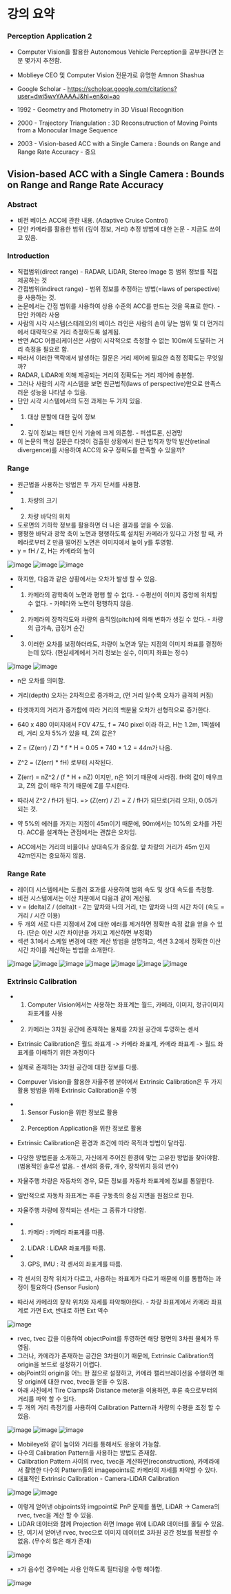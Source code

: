 # 강의 요약

### Perception Application 2
* Computer Vision을 활용한 Autonomous Vehicle Perception을 공부한다면 논문 몇가지 추천함.
* Moblieye CEO 및 Computer Vision 전문가로 유명한 Amnon Shashua
* Google Scholar - https://scholoar.google.com/citations?user=dwi5wvYAAAAJ&hl=en&oi=ao

* 1992 - Geometry and Photometry in 3D Visual Recognition
* 2000 - Trajectory Triangulation : 3D Reconsutruction of Moving Points from a Monocular Image Sequence
* 2003 - Vision-based ACC with a Single Camera : Bounds on Range and Range Rate Accuracy - 중요

## Vision-based ACC with a Single Camera : Bounds on Range and Range Rate Accuracy
### Abstract
* 비전 베이스 ACC에 관한 내용. (Adaptive Cruise Control)
* 단안 카메라를 활용한 범위 (깊이 정보, 거리) 추정 방법에 대한 논문 - 지금도 쓰이고 있음.
### Introduction
* 직접범위(direct range) - RADAR, LiDAR, Stereo Image 등 범위 정보를 직접 제공하는 것
* 간접범위(indirect range) - 범위 정보를 추정하는 방법(=laws of perspective)을 사용하는 것.
* 논문에서는 간접 범위를 사용하여 상용 수준의 ACC를 만드는 것을 목표로 한다. - 단안 카메라 사용
* 사람의 시각 시스템(스테레오)의 베이스 라인은 사람의 손이 닿는 범위 및 더 먼거리에서 대략적으로 거리 측정하도록 설계됨.
* 반면 ACC 어플리케이션은 사람이 시각적으로 측정할 수 없는 100m에 도달하는 거리 측정을 필요로 함.
* 따라서 이러한 맥락에서 발생하는 질문은 거리 제어에 필요한 측정 정확도는 무엇일까?
* RADAR, LiDAR에 의해 제공되는 거리의 정확도는 거리 제어에 충분함.
* 그러나 사람의 시각 시스템을 보면 원근법칙(laws of perspective)만으로 만족스러운 성능을 나타낼 수 있음.
* 단안 시각 시스템에서의 도전 과제는 두 가지 있음.
* 1. 대상 분할에 대한 깊이 정보
* 2. 깊이 정보는 패턴 인식 기술에 크게 의존함. - 퍼셉트론, 신경망
* 이 논문의 핵심 질문은 타겟이 검출된 상황에서 원근 법칙과 망막 발산(retinal divergence)를 사용하여 ACC의 요구 정확도를 만족할 수 있을까?
### Range
* 원근법을 사용하는 방법은 두 가지 단서를 사용함.
* 1. 차량의 크기
* 2. 차량 바닥의 위치
* 도로면의 기하학 정보를 활용하면 더 나은 결과를 얻을 수 있음.
* 평평한 바닥과 광학 축이 노면과 평행하도록 설치된 카메라가 있다고 가정 할 때, 카메라로부터 Z 만큼 떨어진 노면은 이미지에서 높이 y를 투영함.
* y = fH / Z, H는 카메라의 높이

![image](https://user-images.githubusercontent.com/55529455/167088325-913e801c-adeb-4c60-9d40-1a0efa65b3cb.png)
![image](https://user-images.githubusercontent.com/55529455/167088510-c4542d7c-97fe-42d9-a02e-74484eaae809.png)
![image](https://user-images.githubusercontent.com/55529455/167088732-1b5f84eb-d64b-4240-bd4c-dc0cfbe8159d.png)
* 하지만, 다음과 같은 상황에서는 오차가 발생 할 수 있음.
* 1. 카메라의 광학축이 노면과 평행 할 수 없다. - 수평선이 이미지 중앙에 위치할 수 없다. - 카메라와 노면이 평행하지 않음.
* 2. 카메라의 장착각도와 차량의 움직임(pitch)에 의해 변화가 생길 수 있다. - 차량의 급가속, 급정거 순간
* 3. 이러한 오차를 보정하더라도, 차량이 노면과 닿는 지점의 이미지 좌표를 결정하는데 있다. (현실세계에서 거리 정보는 실수, 이미지 좌표는 정수)

![image](https://user-images.githubusercontent.com/55529455/167089419-250f4be9-7aa6-49c2-921d-919552aa9368.png)
![image](https://user-images.githubusercontent.com/55529455/167090600-44901a1e-05bc-46bd-a4e9-1452a4ec07a5.png)
* n은 오차를 의미함.

* 거리(depth) 오차는 2차적으로 증가하고, (먼 거리 일수록 오차가 급격히 커짐)
* 타겟까지의 거리가 증가함에 따라 거리의 백분율 오차가 선형적으로 증가한다.
* 640 x 480 이미지에서 FOV 47도, f = 740 pixel 이라 하고, H는 1.2m, 1픽셀에러, 거리 오차 5%가 있을 때, Z의 값은?
* Z = (Z(err) / Z) * f * H = 0.05 * 740 * 1.2 = 44m가 나옴.
* Z^2 = (Z(err) * fH) 로부터 시작된다.
* Z(err) = nZ^2 / (f * H + nZ) 이지만, n은 1이기 때문에 사라짐. fH의 값이 매우크고, Z의 값이 매우 작기 때문에 Z를 무시한다.
* 따라서 Z^2 / fH가 된다. => (Z(err) / Z) = Z / fH가 되므로(거리 오차), 0.05가 되는 것.
* 약 5%의 에러를 가지는 지점이 45m이기 때문에, 90m에서는 10%의 오차를 가진다. ACC를 설계하는 관점에서는 괜찮은 오차임.
* ACC에서는 거리의 비율이나 상대속도가 중요함. 앞 차량의 거리가 45m 인지 42m인지는 중요하지 않음.

### Range Rate
* 레이더 시스템에서는 도플러 효과를 사용하여 범위 속도 및 상대 속도를 측정함.
* 비전 시스템에서는 이산 차분에서 다음과 같이 계산됨.
* v = (delta)Z / (delta)t - Z는 앞차와 나의 거리, t는 앞차와 나의 시간 차이 (속도 = 거리 / 시간 이용)
* 두 개의 서로 다른 지점에서 Z에 대한 에러를 제거하면 정확한 측정 값을 얻을 수 있다. (단순 이산 시간 차이만을 가지고 계산하면 부정확)
* 섹션 3.1에서 스케일 변경에 대한 계산 방법을 설명하고, 섹션 3.2에서 정확한 이산 시간 차이를 계산하는 방법을 소개한다.

![image](https://user-images.githubusercontent.com/55529455/167100868-b75cc033-4b04-428a-bd31-77c41c00d2ec.png)
![image](https://user-images.githubusercontent.com/55529455/167101335-c76caf57-3463-41d4-b0e9-fa2e6ce0889c.png)
![image](https://user-images.githubusercontent.com/55529455/167106169-c9da9f75-805e-4d0b-9795-55e44536c2d0.png)
![image](https://user-images.githubusercontent.com/55529455/167106244-840ee5dd-7b59-4396-83b7-e91299aa8457.png)
![image](https://user-images.githubusercontent.com/55529455/167106286-551fd144-4b7f-4950-8ba6-e64370fcdd25.png)
![image](https://user-images.githubusercontent.com/55529455/167106344-060d1a00-c0e1-4a23-a7e1-dbf9905b0921.png)
![image](https://user-images.githubusercontent.com/55529455/167106403-976affd6-f0cb-471f-8b4d-686802e839fc.png)

### Extrinsic Calibration
* 1. Computer Vision에서는 사용하는 좌표계는 월드, 카메라, 이미지, 정규이미지 좌표계를 사용
* 2. 카메라는 3차원 공간에 존재하는 물체를 2차원 공간에 투영하는 센서
* Extrinsic Calibration은 월드 좌표계 -> 카메라 좌표계, 카메라 좌표계 -> 월드 좌표계를 이해하기 위한 과정이다
* 실제로 존재하는 3차원 공간에 대한 정보를 다룸.
* Compuver Vision을 활용한 자율주행 분야에서 Extrinsic Calibration은 두 가지 활용 방법을 위해 Extrinsic Calibration을 수행
* 1. Sensor Fusion을 위한 정보로 활용
* 2. Perception Application을 위한 정보로 활용
* Extrinsic Calibration은 환경과 조건에 따라 목적과 방법이 달라짐.
* 다양한 방법론을 소개하고, 자신에게 주어진 환경에 맞는 고유한 방법을 찾아야함. (범용적인 솔루션 없음. - 센서의 종류, 개수, 장착위치 등의 변수)

* 자율주행 차량은 자동차의 경우, 모든 정보를 자동차 좌표계에 정보를 통일한다.
* 일반적으로 자동차 좌표계는 후륜 구동축의 중심 지면을 원점으로 한다.
* 자율주행 차량에 장착되는 센서는 그 종류가 다양함.
* 1. 카메라 : 카메라 좌표계를 따름.
* 2. LiDAR : LiDAR 좌표계를 따름.
* 3. GPS, IMU : 각 센서의 좌표계를 따름.
* 각 센서의 장착 위치가 다르고, 사용하는 좌표계가 다르기 때문에 이를 통합하는 과정이 필요하다 (Sensor Fusion)
* 따라서 카메라의 장착 위치와 자세를 파악해야한다. - 차량 좌표계에서 카메라 좌표계로 가면 Ext, 반대로 하면 Ext 역수

![image](https://user-images.githubusercontent.com/55529455/167109309-b1bf758f-adab-469d-940b-9a706a841405.png)
* rvec, tvec 값을 이용하여 objectPoint를 투영하면 해당 평면의 3차원 물체가 투영됨.
* 그러나, 카메라가 존재하는 공간은 3차원이기 때문에, Extrinsic Calibration의 origin을 보드로 설정하기 어렵다.
* objPoint의 origin을 어느 한 점으로 설정하고, 카메라 캘리브레이션을 수행하면 해당 origin에 대한 rvec, tvec을 얻을 수 있음.
* 아래 사진에서 Tire Clamps와 Distance meter을 이용하면, 후륜 축으로부터의 거리를 파악 할 수 있다.
* 두 개의 거리 측정기를 사용하여 Calibration Pattern과 차량의 수평을 조정 할 수 있음.

![image](https://user-images.githubusercontent.com/55529455/167110879-6e52cf41-971f-4320-a9d5-23ab379b9fbd.png)
![image](https://user-images.githubusercontent.com/55529455/167111438-bdb8e2fe-adcb-44fe-a9c5-048a93cd8f6f.png)
![image](https://user-images.githubusercontent.com/55529455/167111516-7a630e56-a0bf-4c08-99be-69dd75eb58fc.png)

* Mobileye와 같이 높이와 거리를 통해서도 응용이 가능함.
* 다수의 Calibration Pattern을 사용하는 방법도 존재함.
* Calibration Pattern 사이의 rvec, tvec을 계산하면(reconstruction), 카메라에서 촬영한 다수의 Pattern들의 imagepoints로 카메라의 자세를 파악할 수 있다.
* 대표적인 Extrinsic Calibration - Camera-LiDAR Calibration

![image](https://user-images.githubusercontent.com/55529455/167113947-c7536e7f-9a51-4d75-81c8-912894aefd56.png)
![image](https://user-images.githubusercontent.com/55529455/167113988-31e2b73f-1ca2-4e86-a047-58c65cd3ca68.png)

* 이렇게 얻어낸 objpoints와 imgpoint로 PnP 문제를 풀면, LiDAR -> Camera의 rvec, tvec을 계산 할 수 있음.
* LiDAR 데이터와 함께 Projection 하면 Image 위에 LiDAR 데이터를 올릴 수 있음.
* 단, 여기서 얻어낸 rvec, tvec으로 이미지 데이터로 3차원 공간 정보를 복원할 수 없음. (무수히 많은 해가 존재)

![image](https://user-images.githubusercontent.com/55529455/167114362-66a18416-0151-4986-a59f-19b25d46e478.png)
* x가 음수인 경우에는 사용 안하도록 필터링을 수행 해야함.

![image](https://user-images.githubusercontent.com/55529455/167114479-009281b5-1a6b-497f-aba4-6bfbb3bbaadc.png)


















